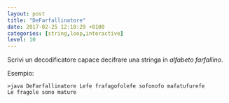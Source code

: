 ```yaml
---
layout: post
title: "DeFarfallinatore"
date: 2017-02-25 12:10:29 +0100
categories: [string,loop,interactive]
level: 10
---
```


Scrivi un decodificatore capace decifrare una stringa in *alfabeto farfallino*. 

Esempio:

~~~text
>java DeFarfallinatore Lefe frafagofolefe sofonofo mafatufurefe
Le fragole sono mature
~~~
